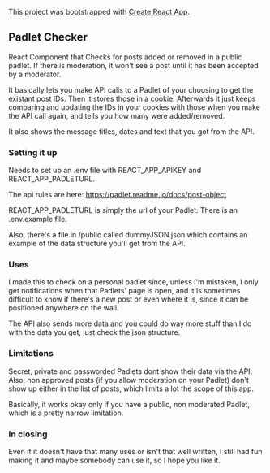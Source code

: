 This project was bootstrapped with [Create React App](https://github.com/facebook/create-react-app).

## Padlet Checker

React Component that Checks for posts added or removed in a public padlet. If there is moderation, it won't see
a post until it has been accepted by a moderator.

It basically lets you make API calls to a Padlet of your choosing to get the existant post IDs. Then it stores
those in a cookie. Afterwards it just keeps comparing and updating the IDs in your cookies with those when you 
make the API call again, and tells you how many were added/removed.

It also shows the message titles, dates and text that you got from the API.

### Setting it up

Needs to set up an .env file with REACT_APP_APIKEY and REACT_APP_PADLETURL.

The api rules are here: https://padlet.readme.io/docs/post-object

REACT_APP_PADLETURL is simply the url of your Padlet. There is an .env.example file.

Also, there's a file in /public called dummyJSON.json which contains an example of the data structure you'll get from the API.

### Uses

I made this to check on a personal padlet since, unless I'm mistaken, I only get notifications when that Padlets' page is open,
and it is sometimes difficult to know if there's a new post or even where it is, since it can be positioned anywhere on the wall.

The API also sends more data and you could do way more stuff than I do with the data you get, just check the json structure.

### Limitations

Secret, private and passworded Padlets dont show their data via the API. Also, non approved posts (if you allow moderation on your Padlet) 
don't show up either in the list of posts, which limits a lot the scope of this app. 

Basically, it works okay only if you have a public, non moderated Padlet, which is a pretty narrow limitation.

### In closing

Even if it doesn't have that many uses or isn't that well written, I still had fun making it and maybe somebody can use it, so I hope you like it.


